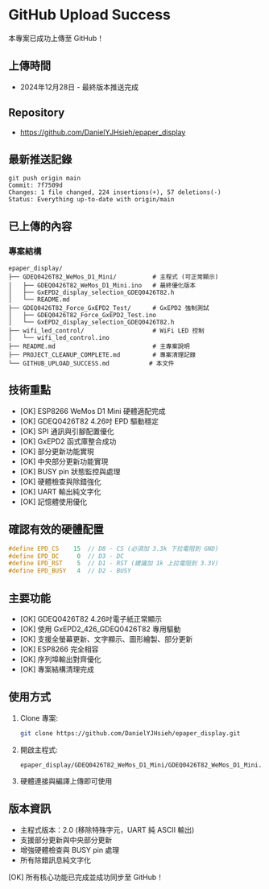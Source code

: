 # GitHub Upload Success

本專案已成功上傳至 GitHub！

## 上傳時間
- 2024年12月28日 - 最終版本推送完成

## Repository 
- https://github.com/DanielYJHsieh/epaper_display

## 最新推送記錄
```
git push origin main
Commit: 7f7509d
Changes: 1 file changed, 224 insertions(+), 57 deletions(-)
Status: Everything up-to-date with origin/main
```

## 已上傳的內容

### 專案結構
```
epaper_display/
├── GDEQ0426T82_WeMos_D1_Mini/          # 主程式 (可正常顯示)
│   ├── GDEQ0426T82_WeMos_D1_Mini.ino   # 最終優化版本
│   ├── GxEPD2_display_selection_GDEQ0426T82.h
│   └── README.md
├── GDEQ0426T82_Force_GxEPD2_Test/      # GxEPD2 強制測試
│   ├── GDEQ0426T82_Force_GxEPD2_Test.ino
│   └── GxEPD2_display_selection_GDEQ0426T82.h
├── wifi_led_control/                   # WiFi LED 控制
│   └── wifi_led_control.ino
├── README.md                           # 主專案說明
├── PROJECT_CLEANUP_COMPLETE.md         # 專案清理記錄
└── GITHUB_UPLOAD_SUCCESS.md           # 本文件
```

## 技術重點
- [OK] ESP8266 WeMos D1 Mini 硬體適配完成
- [OK] GDEQ0426T82 4.26吋 EPD 驅動穩定
- [OK] SPI 通訊與引腳配置優化
- [OK] GxEPD2 函式庫整合成功
- [OK] 部分更新功能實現
- [OK] 中央部分更新功能實現
- [OK] BUSY pin 狀態監控與處理
- [OK] 硬體檢查與除錯強化
- [OK] UART 輸出純文字化
- [OK] 記憶體使用優化

## 確認有效的硬體配置
```cpp
#define EPD_CS    15  // D8 - CS (必須加 3.3k 下拉電阻到 GND)
#define EPD_DC     0  // D3 - DC
#define EPD_RST    5  // D1 - RST (建議加 1k 上拉電阻到 3.3V)
#define EPD_BUSY   4  // D2 - BUSY
```

## 主要功能
- [OK] GDEQ0426T82 4.26吋電子紙正常顯示
- [OK] 使用 GxEPD2_426_GDEQ0426T82 專用驅動
- [OK] 支援全螢幕更新、文字顯示、圖形繪製、部分更新
- [OK] ESP8266 完全相容
- [OK] 序列埠輸出對齊優化
- [OK] 專案結構清理完成

## 使用方式

1. Clone 專案:
   ```bash
   git clone https://github.com/DanielYJHsieh/epaper_display.git
   ```

2. 開啟主程式:
   ```
   epaper_display/GDEQ0426T82_WeMos_D1_Mini/GDEQ0426T82_WeMos_D1_Mini.ino
   ```

3. 硬體連接與編譯上傳即可使用

## 版本資訊
- 主程式版本：2.0 (移除特殊字元，UART 純 ASCII 輸出)
- 支援部分更新與中央部分更新
- 增強硬體檢查與 BUSY pin 處理
- 所有除錯訊息純文字化

[OK] 所有核心功能已完成並成功同步至 GitHub！
